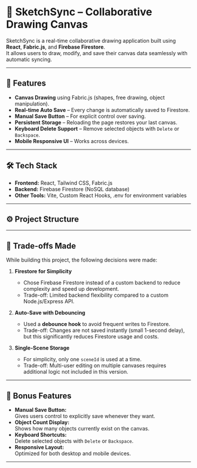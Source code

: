 # 🎨 SketchSync – Collaborative Drawing Canvas

SketchSync is a real-time collaborative drawing application built using **React**, **Fabric.js**, and **Firebase Firestore**.  
It allows users to draw, modify, and save their canvas data seamlessly with automatic syncing.

---

## 🚀 Features
- **Canvas Drawing** using Fabric.js (shapes, free drawing, object manipulation).  
- **Real-time Auto Save** – Every change is automatically saved to Firestore.  
- **Manual Save Button** – For explicit control over saving.  
- **Persistent Storage** – Reloading the page restores your last canvas.  
- **Keyboard Delete Support** – Remove selected objects with `Delete` or `Backspace`.  
- **Mobile Responsive UI** – Works across devices.

---

## 🛠️ Tech Stack
- **Frontend:** React, Tailwind CSS, Fabric.js  
- **Backend:** Firebase Firestore (NoSQL database)  
- **Other Tools:** Vite, Custom React Hooks, .env for environment variables  

---

## ⚙️ Project Structure

---

## 📝 Trade-offs Made
While building this project, the following decisions were made:

1. **Firestore for Simplicity**  
   - Chose Firebase Firestore instead of a custom backend to reduce complexity and speed up development.  
   - Trade-off: Limited backend flexibility compared to a custom Node.js/Express API.

2. **Auto-Save with Debouncing**  
   - Used a **debounce hook** to avoid frequent writes to Firestore.  
   - Trade-off: Changes are not saved instantly (small 1-second delay), but this significantly reduces Firestore usage and costs.

3. **Single-Scene Storage**  
   - For simplicity, only one `sceneId` is used at a time.  
   - Trade-off: Multi-user editing on multiple canvases requires additional logic not included in this version.

---

## 🌟 Bonus Features
- **Manual Save Button:**  
  Gives users control to explicitly save whenever they want.
- **Object Count Display:**  
  Shows how many objects currently exist on the canvas.
- **Keyboard Shortcuts:**  
  Delete selected objects with `Delete` or `Backspace`.
- **Responsive Layout:**  
  Optimized for both desktop and mobile devices.

---
